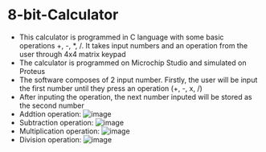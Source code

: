 # 8-bit-Calculator
- This calculator is programmed in C language with some basic operations +, -, *, /. It takes input numbers and an operation from the user through 4x4 matrix keypad
- The calculator is programmed on Microchip Studio and simulated on Proteus
- The software composes of 2 input number. Firstly, the user will be input the first number until they press an operation (+, -, x, /)
- After inputing the operation, the next number inputed will be stored as the second number
- Addtion operation:
![image](https://github.com/doanminh2203/8-bit-Calculator/assets/153622274/438307e9-aac0-45e3-8ddd-14f54d86888d)
- Subtraction operation:
![image](https://github.com/doanminh2203/8-bit-Calculator/assets/153622274/fb222cdf-bd45-423c-a512-08cc6dd0e992)
- Multiplication operation:
![image](https://github.com/doanminh2203/8-bit-Calculator/assets/153622274/6ff44cb7-15a8-4f56-84ff-d9974708e7b7)
- Division operation:
  ![image](https://github.com/doanminh2203/8-bit-Calculator/assets/153622274/2dc566ce-0ebb-4859-a835-2c0ea5b18d91)
